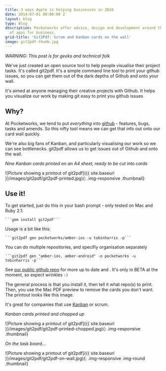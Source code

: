 ```yaml
---
title: 3 ways Apple is helping businesses in 2016
date: 2014-07-01 00:00:00 Z
layout: blog
type: Blog
description: Pocketworks offer advice, design and development around the implementation
  of apps for business.
grid-title: 'Git2Pdf: Scrum and Kanban cards on the wall'
image: git2pdf-thumb.jpg
---
```


*WARNING: This post is for geeks and technical folk*

We've just created an open source tool to help people visualise their project tasks. It's called git2pdf. It's a simple command line tool to print your github issues, so you can get them out of the dark depths of Github and onto your wall.

It's aimed at anyone managing their creative projects with Github. It helps you visualize our work by making git easy to print you github issues

<!-- more -->

## Why?

At Pocketworks, we tend to put *everything* into [github](http://github.com) - features, bugs, tasks and amends. So this nifty tool means we can get that info out onto our card wall quickly.

We're also big fans of Kanban, and particularly visualising our work so we can see bottlenecks. git2pdf allows us to get issues out of Github and onto the wall.

*Nine Kanban cards printed on an A4 sheet, ready to be cut into cards*

![Picture showing a printout of git2pdf]({{ site.baseurl }}/images/git2pdf/git2pdf-printed.jpg){: .img-responsive .thumbnail}

## Use it!

To get started, just do this in your bash prompt - only tested on Mac and Ruby 2.1:

    ```gem install git2pdf```

Usage is a bit like this:

    ```git2pdf gen pocketworks/amber-ios -u tobinharris -p```

You can do multiple repositories, and specifiy organisation separately

    ```git2pdf gen "amber-ios, amber-android" -o pocketworks -u tobinharris -p```

See [our public github repo](http://github.com/pocketworks/git2pdf) for more up to date and . It's only in BETA at the moment, so expect wrinkles `:)`

The general process is that you install it, then tell it what repo(s) to print. Then, you use the Mac PDF preview to remove the cards you don't want. The printout looks like this image.

It's great for companies that use [Kanban](http://en.wikipedia.org/wiki/Kanban) or scrum.

*Kanban cards printed and chopped up*

![Picture showing a printout of git2pdf]({{ site.baseurl }}/images/git2pdf/git2pdf-printed-chopped.jpg){: .img-responsive .thumbnail}

*On the task board...*

![Picture showing a printout of git2pdf]({{ site.baseurl }}/images/git2pdf/git2pdf-on-wall.jpg){: .img-responsive .img-round .thumbnail}
